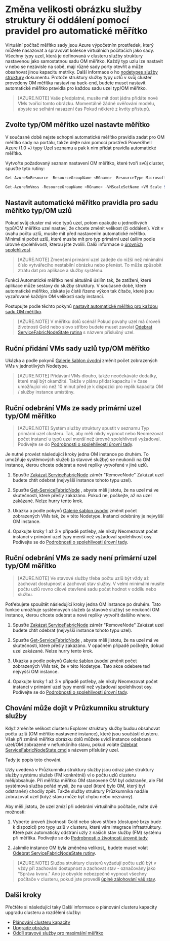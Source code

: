 <properties
   pageTitle="Změna velikosti obrázku služby struktury či oddálení | Microsoft Azure"
   description="Změnit velikost clusteru služby struktury či oddálení podle služba pomocí nastavení automatické měřítko pravidla pro každou sadu uzel typ/OM měřítko. Přidání nebo odebrání uzly clusteru struktury služby"
   services="service-fabric"
   documentationCenter=".net"
   authors="ChackDan"
   manager="timlt"
   editor=""/>

<tags
   ms.service="service-fabric"
   ms.devlang="dotnet"
   ms.topic="article"
   ms.tgt_pltfrm="na"
   ms.workload="na"
   ms.date="09/09/2016"
   ms.author="chackdan"/>


# <a name="scale-a-service-fabric-cluster-in-or-out-using-auto-scale-rules"></a>Změna velikosti obrázku služby struktury či oddálení pomocí pravidel pro automatické měřítko

Virtuální počítač měřítko sady jsou Azure výpočetním prostředek, který můžete nasazovat a spravovat kolekce virtuálních počítačích jako sady. Všechny typy uzel, která je definovaná v clusteru služby struktury nastavenou jako samostatnou sadu OM měřítko. Každý typ uzlu lze nastavit v nebo se nezávisle na sobě, mají různé sady porty otevřít a může obsahovat jinou kapacitu metriky. Další informace o ho [nodetypes služby struktury](service-fabric-cluster-nodetypes.md) dokumentu. Protože struktury služby typy uzlů v svůj cluster provedeny OM měřítka nastaví na back-end, budete muset nastavit automatické měřítko pravidla pro každou sadu uzel typ/OM měřítko.

>[AZURE.NOTE] Vaše předplatné, musíte mít dost jádra přidáte nové VMs tvořící tomto obrázku. Momentálně žádné ověřování modelu, abyste se selhání nasazení čas Pokud některé z kvóty přístupů.

## <a name="choose-the-node-typevm-scale-set-to-scale"></a>Zvolte typ/OM měřítko uzel nastavte měřítko

V současné době nejste schopni automatické měřítko pravidla zadat pro OM měřítko sady na portálu, takže dejte nám pomocí prostředí PowerShell Azure (1.0 +) typy Uzel seznamu a pak k nim přidat pravidla automatické měřítko.

Vytvořte požadovaný seznam nastavení OM měřítko, které tvoří svůj cluster, spusťte tyto rutiny:

```powershell
Get-AzureRmResource -ResourceGroupName <RGname> -ResourceType Microsoft.Compute/VirtualMachineScaleSets

Get-AzureRmVmss -ResourceGroupName <RGname> -VMScaleSetName <VM Scale Set name>
```

## <a name="set-auto-scale-rules-for-the-node-typevm-scale-set"></a>Nastavit automatické měřítko pravidla pro sadu měřítko typ/OM uzlů

Pokud svůj cluster má více typů uzel, potom opakujte u jednotlivých typů/OM měřítko uzel nastaví, že chcete změnit velikost (či oddálení). Vzít v úvahu počtu uzlů, musíte mít před nastavením automatické měřítko. Minimální počet uzlů, které musíte mít pro typ primární uzel úsilím podle úrovně spolehlivosti, kterou jste zvolili. Další informace o [úrovních spolehlivost](service-fabric-cluster-capacity.md).

>[AZURE.NOTE]  Zmenšení primární uzel zadejte do nižší než minimální číslo vytvářecího nestabilní obrázku nebo přenést. To může způsobit ztrátu dat pro aplikace a služby systému.

Funkci Automatické měřítko není aktuálně úsilím tak, že zatížení, které aplikace může sestavy do služby struktury. V současné době, které automatické měřítko, získáte je čistě řízeno výkon tak čítače, které jsou vyzařované každým OM velikosti sady instancí.  

Postupujte podle těchto pokynů [nastavit automatické měřítko pro každou sadu OM měřítko](../virtual-machine-scale-sets/virtual-machine-scale-sets-autoscale-overview.md).

>[AZURE.NOTE] V měřítku dolů scénář Pokud povahy uzel má úroveň životnosti Gold nebo slovo stříbro budete muset zavolat [Odebrat ServiceFabricNodeState rutina](https://msdn.microsoft.com/library/azure/mt125993.aspx) s názvem příslušný uzel.

## <a name="manually-add-vms-to-a-node-typevm-scale-set"></a>Ruční přidání VMs sady uzlů typ/OM měřítko

Ukázka a podle pokynů [Galerie šablon úvodní](https://github.com/Azure/azure-quickstart-templates/tree/master/201-vmss-scale-existing) změnit počet zobrazených VMs v jednotlivých Nodetype. 

>[AZURE.NOTE] Přidávání VMs dlouho, takže neočekáváte dodatky, které mají být okamžité. Takže v plánu přidat kapacitu i v čase umožňující víc než 10 minut před je k dispozici pro replik kapacita OM / služby instance umístěny.

## <a name="manually-remove-vms-from-the-primary-node-typevm-scale-set"></a>Ruční odebrání VMs ze sady primární uzel typ/OM měřítko

>[AZURE.NOTE] Systém služby struktury spustit v seznamu Typ primární uzel clusteru. Tak, aby měli nikdy vypnout nebo Neomezovat počet instancí u typů uzel menší než úrovně spolehlivosti vyžadoval. Podívejte se do [Podrobnosti o spolehlivosti úrovní tady](service-fabric-cluster-capacity.md). 

Je nutné provést následující kroky jedna OM instance po druhém. To umožňuje systémových služeb (a stavové služby) se neukončí na OM instance, kterou chcete odebrat a nové repliky vytvořené v jiné uzlů.

1. Spusťte [Zakázat ServiceFabricNode](https://msdn.microsoft.com/library/mt125852.aspx) záměr "RemoveNode" Zakázat uzel budete chtít odebrat (nejvyšší instance tohoto typu uzel).

2. Spusťte [Get-ServiceFabricNode](https://msdn.microsoft.com/library/mt125856.aspx) , abyste měli jistotu, že na uzel má ve skutečnosti, které přešly zakázáno. Pokud ne, počkejte, až na uzel zakázané. Nelze hurry tento krok.

2. Ukázka a podle pokynů [Galerie šablon úvodní](https://github.com/Azure/azure-quickstart-templates/tree/master/201-vmss-scale-existing) změnit počet zobrazených VMs tak, že v této Nodetype. Instancí odebrány je nejvyšší OM instance. 

3. Opakujte kroky 1 až 3 v případě potřeby, ale nikdy Neomezovat počet instancí v primární uzel typy menší než vyžadoval spolehlivost osy. Podívejte se do [Podrobnosti o spolehlivosti úrovní tady](service-fabric-cluster-capacity.md). 

## <a name="manually-remove-vms-from-the-non-primary-node-typevm-scale-set"></a>Ruční odebrání VMs ze sady není primární uzel typ/OM měřítko

>[AZURE.NOTE] Ve stavové služby třeba počtu uzlů být vždy až zachovat dostupnost a zachovat stav služby. V velmi minimální musíte počtu uzlů rovno cílové otevřené sadu počet hodnot v oddílu nebo službu. 

Potřebujete spouštět následující kroky jedna OM instance po druhém. Tato funkce umožňuje systémových služeb (a stavové služby) se neukončí OM instance, kterou chcete odebrat a nové repliky vytvořit dalšího where.

1. Spusťte [Zakázat ServiceFabricNode](https://msdn.microsoft.com/library/mt125852.aspx) záměr "RemoveNode" Zakázat uzel budete chtít odebrat (nejvyšší instance tohoto typu uzel).

2. Spusťte [Get-ServiceFabricNode](https://msdn.microsoft.com/library/mt125856.aspx) , abyste měli jistotu, že na uzel má ve skutečnosti, které přešly zakázáno. V opačném případě počkejte, dokud uzel zakázané. Nelze hurry tento krok.

2. Ukázka a podle pokynů [Galerie šablon úvodní](https://github.com/Azure/azure-quickstart-templates/tree/master/201-vmss-scale-existing) změnit počet zobrazených VMs tak, že v této Nodetype. Tato akce odebere teď nejvyšší OM instance. 

3. Opakujte kroky 1 až 3 v případě potřeby, ale nikdy Neomezovat počet instancí v primární uzel typy menší než vyžadoval spolehlivost osy. Podívejte se do [Podrobnosti o spolehlivosti úrovní tady](service-fabric-cluster-capacity.md).

## <a name="behaviors-you-may-observe-in-service-fabric-explorer"></a>Chování může dojít v Průzkumníku struktury služby

Když změníte velikost clusteru Explorer struktury služby budou obsahovat počtu uzlů (OM měřítko nastavené instance), které jsou součástí clusteru.  Však při změně měřítka obrázku dolů můžete uvidí instance odebrané uzel/OM zobrazené v nefunkčního stavu, pokud voláte [Odebrat ServiceFabricNodeState cmd](https://msdn.microsoft.com/library/mt125993.aspx) s názvem příslušný uzel.   

Tady je popis toto chování.

Uzly uvedená v Průzkumníku struktury služby jsou odraz jaké struktury služby systému služeb (FM konkrétně) ví o počtu uzlů clusteru měli/obsahuje. Při měřítka měřítko OM stanovené OM byl odstraněn, ale FM systémová služba pořád myslí, že na uzel (které bylo OM, který byl odstraněn) chodily zpět. Takže služby struktury Průzkumníka nadále zobrazovat uzel (když stavu může být chybu nebo neznámý).

Aby měli jistotu, že uzel zmizí při odebrání virtuálního počítače, máte dvě možnosti:

1) Vyberte úroveň životnosti Gold nebo slovo stříbro (dostupné brzy bude k dispozici) pro typy uzlů v clusteru, které vám integrace infrastruktury. Které pak automaticky odstraní uzly z našich stav služby (FM) systému při měřítka.
Podívejte se do [Podrobnosti o životnosti úrovně tady](service-fabric-cluster-capacity.md)

2) Jakmile instance OM byla změněna velikost,, budete muset volat [Odebrat ServiceFabricNodeState rutiny](https://msdn.microsoft.com/library/mt125993.aspx).

>[AZURE.NOTE] Služba struktury clusterů vyžadují počtu uzlů být v vždy při zachování dostupnost a zachovat stav - označovány jako "Správa kvora." Ano je obvykle nebezpečné vypnout všechny počítače v clusteru, pokud jste provedli [úplné zálohování váš stav](service-fabric-reliable-services-backup-restore.md).

## <a name="next-steps"></a>Další kroky
Přečtěte si následující taky Další informace o plánování clusteru kapacity upgradu clusteru a rozdělení služby:

- [Plánování clusteru kapacity](service-fabric-cluster-capacity.md)
- [Upgrade obrázku](service-fabric-cluster-upgrade.md)
- [Oddíl stavové služby pro maximální měřítko](service-fabric-concepts-partitioning.md)

<!--Image references-->
[BrowseServiceFabricClusterResource]: ./media/service-fabric-cluster-scale-up-down/BrowseServiceFabricClusterResource.png
[ClusterResources]: ./media/service-fabric-cluster-scale-up-down/ClusterResources.png
